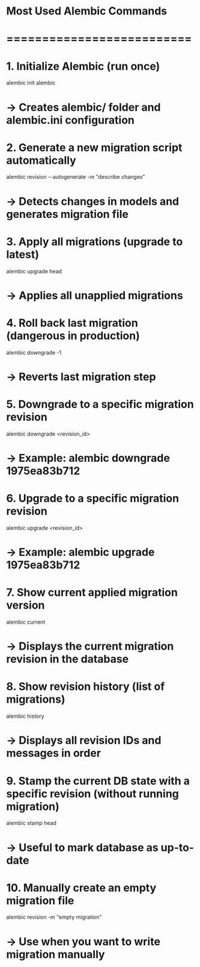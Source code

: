 # Most Used Alembic Commands
# ==========================

# 1. Initialize Alembic (run once)
alembic init alembic
# → Creates alembic/ folder and alembic.ini configuration

# 2. Generate a new migration script automatically
alembic revision --autogenerate -m "describe changes"
# → Detects changes in models and generates migration file

# 3. Apply all migrations (upgrade to latest)
alembic upgrade head
# → Applies all unapplied migrations

# 4. Roll back last migration (dangerous in production)
alembic downgrade -1
# → Reverts last migration step

# 5. Downgrade to a specific migration revision
alembic downgrade <revision_id>
# → Example: alembic downgrade 1975ea83b712

# 6. Upgrade to a specific migration revision
alembic upgrade <revision_id>
# → Example: alembic upgrade 1975ea83b712

# 7. Show current applied migration version
alembic current
# → Displays the current migration revision in the database

# 8. Show revision history (list of migrations)
alembic history
# → Displays all revision IDs and messages in order

# 9. Stamp the current DB state with a specific revision (without running migration)
alembic stamp head
# → Useful to mark database as up-to-date

# 10. Manually create an empty migration file
alembic revision -m "empty migration"
# → Use when you want to write migration manually

